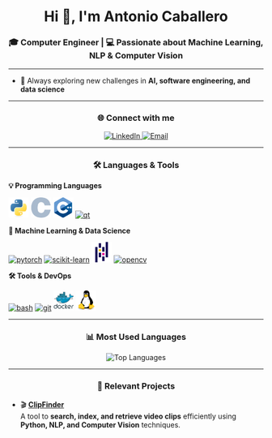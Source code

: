 <h1 align="center">Hi 👋, I'm Antonio Caballero</h1>
<h3 align="center">🎓 Computer Engineer | 💻 Passionate about Machine Learning, NLP & Computer Vision</h3>

---

- 🚀 Always exploring new challenges in **AI, software engineering, and data science**  

---

<h3 align="center">🌐 Connect with me</h3>
<p align="center">
  <a href="https://www.linkedin.com/in/acaballerocarrasco/" target="_blank">
    <img src="https://img.shields.io/badge/LinkedIn-Antonio%20Caballero-0A66C2?style=for-the-badge&logo=linkedin&logoColor=white" alt="LinkedIn"/>
  </a>
  <a href="mailto:antoniocaballeroc@gmail.com">
    <img src="https://img.shields.io/badge/Email-Contact%20Me-D14836?style=for-the-badge&logo=gmail&logoColor=white" alt="Email"/>
  </a>
</p>

---

<h3 align="center">🛠️ Languages & Tools</h3>

**💡 Programming Languages**  
<p align="left">
  <a href="https://www.python.org" target="_blank"><img src="https://raw.githubusercontent.com/devicons/devicon/master/icons/python/python-original.svg" alt="python" width="40"/></a>
  <a href="https://www.cprogramming.com/" target="_blank"><img src="https://raw.githubusercontent.com/devicons/devicon/master/icons/c/c-original.svg" alt="c" width="40"/></a>
  <a href="https://www.w3schools.com/cpp/" target="_blank"><img src="https://raw.githubusercontent.com/devicons/devicon/master/icons/cplusplus/cplusplus-original.svg" alt="cplusplus" width="40"/></a>
  <a href="https://www.qt.io/" target="_blank"><img src="https://upload.wikimedia.org/wikipedia/commons/0/0b/Qt_logo_2016.svg" alt="qt" width="40"/></a>
</p>

**🤖 Machine Learning & Data Science**  
<p align="left">
  <a href="https://pytorch.org/" target="_blank"><img src="https://www.vectorlogo.zone/logos/pytorch/pytorch-icon.svg" alt="pytorch" width="40"/></a>
  <a href="https://scikit-learn.org/" target="_blank"><img src="https://upload.wikimedia.org/wikipedia/commons/0/05/Scikit_learn_logo_small.svg" alt="scikit-learn" width="40"/></a>
  <a href="https://pandas.pydata.org/" target="_blank"><img src="https://raw.githubusercontent.com/devicons/devicon/master/icons/pandas/pandas-original.svg" alt="pandas" width="40"/></a>
  <a href="https://opencv.org/" target="_blank"><img src="https://www.vectorlogo.zone/logos/opencv/opencv-icon.svg" alt="opencv" width="40"/></a>
</p>

**🛠️ Tools & DevOps**  
<p align="left">
  <a href="https://www.gnu.org/software/bash/" target="_blank"><img src="https://www.vectorlogo.zone/logos/gnu_bash/gnu_bash-icon.svg" alt="bash" width="40"/></a>
  <a href="https://git-scm.com/" target="_blank"><img src="https://www.vectorlogo.zone/logos/git-scm/git-scm-icon.svg" alt="git" width="40"/></a>
  <a href="https://www.docker.com/" target="_blank"><img src="https://raw.githubusercontent.com/devicons/devicon/master/icons/docker/docker-original-wordmark.svg" alt="docker" width="40"/></a>
  <a href="https://www.linux.org/" target="_blank"><img src="https://raw.githubusercontent.com/devicons/devicon/master/icons/linux/linux-original.svg" alt="linux" width="40"/></a>
</p>

---

<h3 align="center">📊 Most Used Languages</h3>
<p align="center">
  <img src="https://github-readme-stats.vercel.app/api/top-langs?username=antonio-caballero-dev&show_icons=true&locale=en&layout=compact&theme=tokyonight" alt="Top Languages"/>
</p>

---

<h3 align="center">🚀 Relevant Projects</h3>

- 🎬 **[ClipFinder](https://github.com/antonio-caballero-dev/ClipFinder)**  
  A tool to **search, index, and retrieve video clips** efficiently using **Python, NLP, and Computer Vision** techniques.
